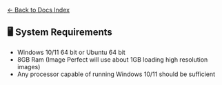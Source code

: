 [← Back to Docs Index](README.md)

<a id="system-requirements"></a>
## 🖥️ System Requirements
- Windows 10/11 64 bit or Ubuntu 64 bit
- 8GB Ram (Image Perfect will use about 1GB loading high resolution images)
- Any processor capable of running Windows 10/11 should be sufficient